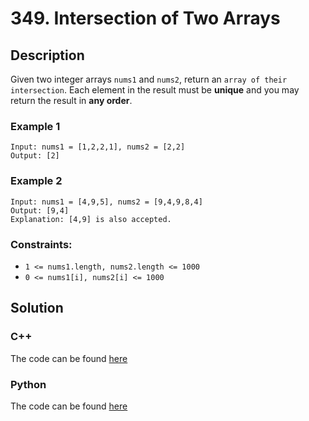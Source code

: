 # 349. Intersection of Two Arrays

## Description
Given two integer arrays `nums1` and `nums2`, return an `array of their intersection`. Each element in the result must be **unique** and you may return the result in **any order**.

### Example 1
```
Input: nums1 = [1,2,2,1], nums2 = [2,2]
Output: [2]
```

### Example 2
```
Input: nums1 = [4,9,5], nums2 = [9,4,9,8,4]
Output: [9,4]
Explanation: [4,9] is also accepted.
```


### Constraints: 
* `1 <= nums1.length, nums2.length <= 1000`
* `0 <= nums1[i], nums2[i] <= 1000`

## Solution 
### C++
The code can be found [here](https://github.com/yuezhezhang/LeetCode/blob/main/cpp_ws/src/0349_intersection_of_two_arrays.cpp)
### Python
The code can be found [here](https://github.com/yuezhezhang/LeetCode/blob/main/python_ws/0349_intersection_of_two_arrays.py) 



